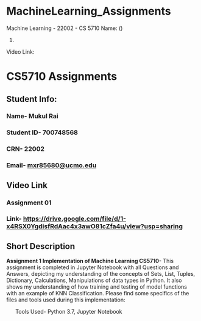 # MachineLearning_Assignments
Machine Learning - 22002 - CS 5710
Name:  ()

1. 
Video Link: 


# CS5710 Assignments
 ## Student Info:
  ### Name- Mukul Rai
  ### Student ID- 700748568
  ### CRN- 22002
  ### Email- mxr85680@ucmo.edu
 
 ## Video Link
 ### Assignment 01 
 ### Link-  https://drive.google.com/file/d/1-x4RSX0YgdisfRdAac4x3awO81cZfa4u/view?usp=sharing
 
 ## Short Description
  **Assignment 1 Implementation of Machine Learning CS5710-**
 This assignment is completed in Jupyter Notebook with all Questions and Answers, depicting my understanding of the concepts of Sets, List, Tuples, Dictionary, Calculations, Manipulations of data types in Python. It also shows my understanding of how training and testing of model functions with an example of KNN Classification. Please find some specifics of the files and tools used during this implementation:<br>
    <ul> Tools Used- Python 3.7, Jupyter Notebook</ul>
